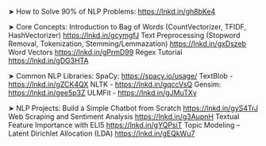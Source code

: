 ➤ How to Solve 90% of NLP Problems:
  https://lnkd.in/gh8bKe4

➤ Core Concepts:
  Introduction to Bag of Words (CountVectorizer, TFIDF, HashVectorizer)
  https://lnkd.in/gcymgfJ
  Text Preprocessing (Stopword Removal, Tokenization, Stemming/Lemmazation)
  https://lnkd.in/gxDszeb
  Word Vectors
  https://lnkd.in/gPrmD99
  Regex Tutorial
  https://lnkd.in/gDG3HTA

➤ Common NLP Libraries:
  SpaCy: https://spacy.io/usage/
  TextBlob - https://lnkd.in/gZCK4QX
  NLTK - https://lnkd.in/gqccVsQ
  Gensim: https://lnkd.in/gee5p3Z
  ULMFit - https://lnkd.in/gJMuTXy

➤ NLP Projects:
  Build a Simple Chatbot from Scratch
  https://lnkd.in/gyS4TrJ
  Web Scraping and Sentiment Analysis
  https://lnkd.in/g3AupnH
  Textual Feature Importance with ELI5
  https://lnkd.in/gYQPsiT
  Topic Modeling – Latent Dirichlet Allocation (LDA)
  https://lnkd.in/gEQkWu7
